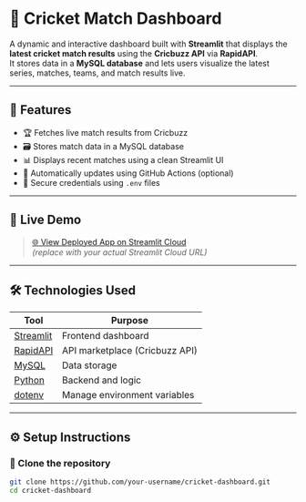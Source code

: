# 🏏 Cricket Match Dashboard

A dynamic and interactive dashboard built with **Streamlit** that displays the **latest cricket match results** using the **Cricbuzz API** via **RapidAPI**.  
It stores data in a **MySQL database** and lets users visualize the latest series, matches, teams, and match results live.

---

## 🚀 Features

- 🏆 Fetches live match results from Cricbuzz
- 🗃 Stores match data in a MySQL database
- 📊 Displays recent matches using a clean Streamlit UI
- 🔄 Automatically updates using GitHub Actions (optional)
- 🔐 Secure credentials using `.env` files

---

## 📸 Live Demo

> [🌐 View Deployed App on Streamlit Cloud](https://your-app-url.streamlit.app)  
> _(replace with your actual Streamlit Cloud URL)_

---

## 🛠️ Technologies Used

| Tool                                              | Purpose                        |
| ------------------------------------------------- | ------------------------------ |
| [Streamlit](https://streamlit.io)                 | Frontend dashboard             |
| [RapidAPI](https://rapidapi.com)                  | API marketplace (Cricbuzz API) |
| [MySQL](https://www.mysql.com/)                   | Data storage                   |
| [Python](https://python.org)                      | Backend and logic              |
| [dotenv](https://pypi.org/project/python-dotenv/) | Manage environment variables   |

---

## ⚙️ Setup Instructions

### 🔽 Clone the repository

```bash
git clone https://github.com/your-username/cricket-dashboard.git
cd cricket-dashboard
```
